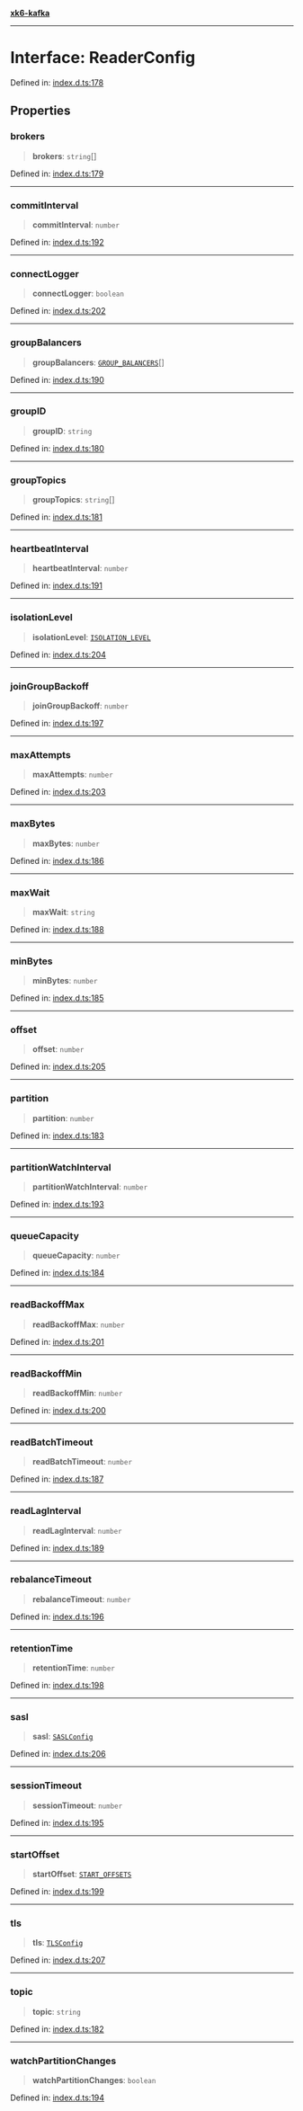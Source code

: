 [**xk6-kafka**](../README.md)

---

# Interface: ReaderConfig

Defined in: [index.d.ts:178](https://github.com/mostafa/xk6-kafka/blob/main/api-docs/index.d.ts#L178)

## Properties

### brokers

> **brokers**: `string`[]

Defined in: [index.d.ts:179](https://github.com/mostafa/xk6-kafka/blob/main/api-docs/index.d.ts#L179)

---

### commitInterval

> **commitInterval**: `number`

Defined in: [index.d.ts:192](https://github.com/mostafa/xk6-kafka/blob/main/api-docs/index.d.ts#L192)

---

### connectLogger

> **connectLogger**: `boolean`

Defined in: [index.d.ts:202](https://github.com/mostafa/xk6-kafka/blob/main/api-docs/index.d.ts#L202)

---

### groupBalancers

> **groupBalancers**: [`GROUP_BALANCERS`](../enumerations/GROUP_BALANCERS.md)[]

Defined in: [index.d.ts:190](https://github.com/mostafa/xk6-kafka/blob/main/api-docs/index.d.ts#L190)

---

### groupID

> **groupID**: `string`

Defined in: [index.d.ts:180](https://github.com/mostafa/xk6-kafka/blob/main/api-docs/index.d.ts#L180)

---

### groupTopics

> **groupTopics**: `string`[]

Defined in: [index.d.ts:181](https://github.com/mostafa/xk6-kafka/blob/main/api-docs/index.d.ts#L181)

---

### heartbeatInterval

> **heartbeatInterval**: `number`

Defined in: [index.d.ts:191](https://github.com/mostafa/xk6-kafka/blob/main/api-docs/index.d.ts#L191)

---

### isolationLevel

> **isolationLevel**: [`ISOLATION_LEVEL`](../enumerations/ISOLATION_LEVEL.md)

Defined in: [index.d.ts:204](https://github.com/mostafa/xk6-kafka/blob/main/api-docs/index.d.ts#L204)

---

### joinGroupBackoff

> **joinGroupBackoff**: `number`

Defined in: [index.d.ts:197](https://github.com/mostafa/xk6-kafka/blob/main/api-docs/index.d.ts#L197)

---

### maxAttempts

> **maxAttempts**: `number`

Defined in: [index.d.ts:203](https://github.com/mostafa/xk6-kafka/blob/main/api-docs/index.d.ts#L203)

---

### maxBytes

> **maxBytes**: `number`

Defined in: [index.d.ts:186](https://github.com/mostafa/xk6-kafka/blob/main/api-docs/index.d.ts#L186)

---

### maxWait

> **maxWait**: `string`

Defined in: [index.d.ts:188](https://github.com/mostafa/xk6-kafka/blob/main/api-docs/index.d.ts#L188)

---

### minBytes

> **minBytes**: `number`

Defined in: [index.d.ts:185](https://github.com/mostafa/xk6-kafka/blob/main/api-docs/index.d.ts#L185)

---

### offset

> **offset**: `number`

Defined in: [index.d.ts:205](https://github.com/mostafa/xk6-kafka/blob/main/api-docs/index.d.ts#L205)

---

### partition

> **partition**: `number`

Defined in: [index.d.ts:183](https://github.com/mostafa/xk6-kafka/blob/main/api-docs/index.d.ts#L183)

---

### partitionWatchInterval

> **partitionWatchInterval**: `number`

Defined in: [index.d.ts:193](https://github.com/mostafa/xk6-kafka/blob/main/api-docs/index.d.ts#L193)

---

### queueCapacity

> **queueCapacity**: `number`

Defined in: [index.d.ts:184](https://github.com/mostafa/xk6-kafka/blob/main/api-docs/index.d.ts#L184)

---

### readBackoffMax

> **readBackoffMax**: `number`

Defined in: [index.d.ts:201](https://github.com/mostafa/xk6-kafka/blob/main/api-docs/index.d.ts#L201)

---

### readBackoffMin

> **readBackoffMin**: `number`

Defined in: [index.d.ts:200](https://github.com/mostafa/xk6-kafka/blob/main/api-docs/index.d.ts#L200)

---

### readBatchTimeout

> **readBatchTimeout**: `number`

Defined in: [index.d.ts:187](https://github.com/mostafa/xk6-kafka/blob/main/api-docs/index.d.ts#L187)

---

### readLagInterval

> **readLagInterval**: `number`

Defined in: [index.d.ts:189](https://github.com/mostafa/xk6-kafka/blob/main/api-docs/index.d.ts#L189)

---

### rebalanceTimeout

> **rebalanceTimeout**: `number`

Defined in: [index.d.ts:196](https://github.com/mostafa/xk6-kafka/blob/main/api-docs/index.d.ts#L196)

---

### retentionTime

> **retentionTime**: `number`

Defined in: [index.d.ts:198](https://github.com/mostafa/xk6-kafka/blob/main/api-docs/index.d.ts#L198)

---

### sasl

> **sasl**: [`SASLConfig`](SASLConfig.md)

Defined in: [index.d.ts:206](https://github.com/mostafa/xk6-kafka/blob/main/api-docs/index.d.ts#L206)

---

### sessionTimeout

> **sessionTimeout**: `number`

Defined in: [index.d.ts:195](https://github.com/mostafa/xk6-kafka/blob/main/api-docs/index.d.ts#L195)

---

### startOffset

> **startOffset**: [`START_OFFSETS`](../enumerations/START_OFFSETS.md)

Defined in: [index.d.ts:199](https://github.com/mostafa/xk6-kafka/blob/main/api-docs/index.d.ts#L199)

---

### tls

> **tls**: [`TLSConfig`](TLSConfig.md)

Defined in: [index.d.ts:207](https://github.com/mostafa/xk6-kafka/blob/main/api-docs/index.d.ts#L207)

---

### topic

> **topic**: `string`

Defined in: [index.d.ts:182](https://github.com/mostafa/xk6-kafka/blob/main/api-docs/index.d.ts#L182)

---

### watchPartitionChanges

> **watchPartitionChanges**: `boolean`

Defined in: [index.d.ts:194](https://github.com/mostafa/xk6-kafka/blob/main/api-docs/index.d.ts#L194)
